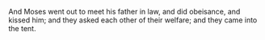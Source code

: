 And Moses went out to meet his father in law, and did obeisance, and kissed him; and they asked each other of their welfare; and they came into the tent.
